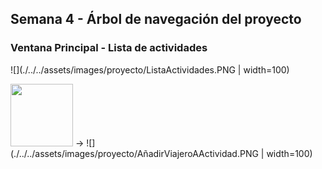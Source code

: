 ## Semana 4 - Árbol de navegación del proyecto

### Ventana Principal - Lista de actividades

![](./../../assets/images/proyecto/ListaActividades.PNG | width=100) 

<img src=./../../assets/images/proyecto/AñadirViajero.PNG width="100" height="100"> -> ![](./../../assets/images/proyecto/AñadirViajeroAActividad.PNG | width=100)
